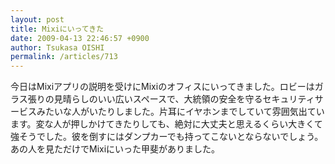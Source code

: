 ```yaml
---
layout: post
title: Mixiにいってきた
date: 2009-04-13 22:46:57 +0900
author: Tsukasa OISHI
permalink: /articles/713
---
```


今日はMixiアプリの説明を受けにMixiのオフィスにいってきました。ロビーはガラス張りの見晴らしのいい広いスペースで、大統領の安全を守るセキュリティサービスみたいな人がいたりしました。片耳にイヤホンまでしていて雰囲気出ています。変な人が押しかけてきたりしても、絶対に大丈夫と思えるくらい大きくて強そうでした。彼を倒すにはダンプカーでも持ってこないとならないでしょう。あの人を見ただけでMixiにいった甲斐がありました。

